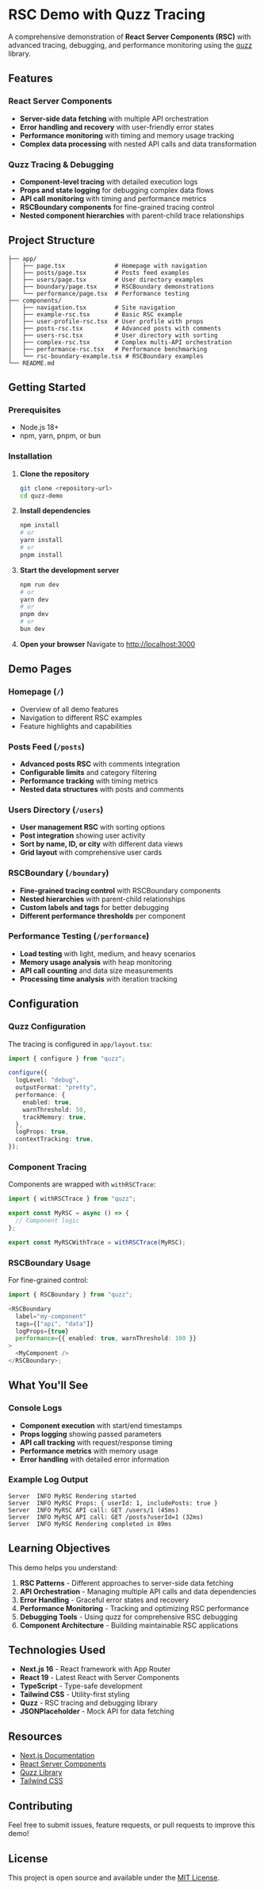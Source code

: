 # RSC Demo with Quzz Tracing

A comprehensive demonstration of **React Server Components (RSC)** with advanced tracing, debugging, and performance monitoring using the [quzz](https://github.com/onurhan1337/quzz) library.

## Features

### React Server Components

- **Server-side data fetching** with multiple API orchestration
- **Error handling and recovery** with user-friendly error states
- **Performance monitoring** with timing and memory usage tracking
- **Complex data processing** with nested API calls and data transformation

### Quzz Tracing & Debugging

- **Component-level tracing** with detailed execution logs
- **Props and state logging** for debugging complex data flows
- **API call monitoring** with timing and performance metrics
- **RSCBoundary components** for fine-grained tracing control
- **Nested component hierarchies** with parent-child trace relationships

## Project Structure

```
├── app/
│   ├── page.tsx              # Homepage with navigation
│   ├── posts/page.tsx        # Posts feed examples
│   ├── users/page.tsx        # User directory examples
│   ├── boundary/page.tsx     # RSCBoundary demonstrations
│   └── performance/page.tsx  # Performance testing
├── components/
│   ├── navigation.tsx        # Site navigation
│   ├── example-rsc.tsx       # Basic RSC example
│   ├── user-profile-rsc.tsx  # User profile with props
│   ├── posts-rsc.tsx         # Advanced posts with comments
│   ├── users-rsc.tsx         # User directory with sorting
│   ├── complex-rsc.tsx       # Complex multi-API orchestration
│   ├── performance-rsc.tsx   # Performance benchmarking
│   └── rsc-boundary-example.tsx # RSCBoundary examples
└── README.md
```

## Getting Started

### Prerequisites

- Node.js 18+
- npm, yarn, pnpm, or bun

### Installation

1. **Clone the repository**

   ```bash
   git clone <repository-url>
   cd quzz-demo
   ```

2. **Install dependencies**

   ```bash
   npm install
   # or
   yarn install
   # or
   pnpm install
   ```

3. **Start the development server**

   ```bash
   npm run dev
   # or
   yarn dev
   # or
   pnpm dev
   # or
   bun dev
   ```

4. **Open your browser**
   Navigate to [http://localhost:3000](http://localhost:3000)

## Demo Pages

### Homepage (`/`)

- Overview of all demo features
- Navigation to different RSC examples
- Feature highlights and capabilities

### Posts Feed (`/posts`)

- **Advanced posts RSC** with comments integration
- **Configurable limits** and category filtering
- **Performance tracking** with timing metrics
- **Nested data structures** with posts and comments

### Users Directory (`/users`)

- **User management RSC** with sorting options
- **Post integration** showing user activity
- **Sort by name, ID, or city** with different data views
- **Grid layout** with comprehensive user cards

### RSCBoundary (`/boundary`)

- **Fine-grained tracing control** with RSCBoundary components
- **Nested hierarchies** with parent-child relationships
- **Custom labels and tags** for better debugging
- **Different performance thresholds** per component

### Performance Testing (`/performance`)

- **Load testing** with light, medium, and heavy scenarios
- **Memory usage analysis** with heap monitoring
- **API call counting** and data size measurements
- **Processing time analysis** with iteration tracking

## Configuration

### Quzz Configuration

The tracing is configured in `app/layout.tsx`:

```typescript
import { configure } from "quzz";

configure({
  logLevel: "debug",
  outputFormat: "pretty",
  performance: {
    enabled: true,
    warnThreshold: 50,
    trackMemory: true,
  },
  logProps: true,
  contextTracking: true,
});
```

### Component Tracing

Components are wrapped with `withRSCTrace`:

```typescript
import { withRSCTrace } from "quzz";

export const MyRSC = async () => {
  // Component logic
};

export const MyRSCWithTrace = withRSCTrace(MyRSC);
```

### RSCBoundary Usage

For fine-grained control:

```typescript
import { RSCBoundary } from "quzz";

<RSCBoundary
  label="my-component"
  tags={["api", "data"]}
  logProps={true}
  performance={{ enabled: true, warnThreshold: 100 }}
>
  <MyComponent />
</RSCBoundary>;
```

## What You'll See

### Console Logs

- **Component execution** with start/end timestamps
- **Props logging** showing passed parameters
- **API call tracking** with request/response timing
- **Performance metrics** with memory usage
- **Error handling** with detailed error information

### Example Log Output

```
Server  INFO MyRSC Rendering started
Server  INFO MyRSC Props: { userId: 1, includePosts: true }
Server  INFO MyRSC API call: GET /users/1 (45ms)
Server  INFO MyRSC API call: GET /posts?userId=1 (32ms)
Server  INFO MyRSC Rendering completed in 89ms
```

## Learning Objectives

This demo helps you understand:

1. **RSC Patterns** - Different approaches to server-side data fetching
2. **API Orchestration** - Managing multiple API calls and data dependencies
3. **Error Handling** - Graceful error states and recovery
4. **Performance Monitoring** - Tracking and optimizing RSC performance
5. **Debugging Tools** - Using quzz for comprehensive RSC debugging
6. **Component Architecture** - Building maintainable RSC applications

## Technologies Used

- **Next.js 16** - React framework with App Router
- **React 19** - Latest React with Server Components
- **TypeScript** - Type-safe development
- **Tailwind CSS** - Utility-first styling
- **Quzz** - RSC tracing and debugging library
- **JSONPlaceholder** - Mock API for data fetching

## Resources

- [Next.js Documentation](https://nextjs.org/docs)
- [React Server Components](https://react.dev/blog/2023/03/22/react-labs-what-we-have-been-working-on-march-2023)
- [Quzz Library](https://github.com/quzz-io/quzz)
- [Tailwind CSS](https://tailwindcss.com/docs)

## Contributing

Feel free to submit issues, feature requests, or pull requests to improve this demo!

## License

This project is open source and available under the [MIT License](LICENSE).
